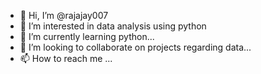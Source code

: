 - 👋 Hi, I’m @rajajay007
- 👀 I’m interested in data analysis using python 
- 🌱 I’m currently learning python...
- 💞️ I’m looking to collaborate on projects regarding data...
- 📫 How to reach me ...

<!---
rajajay007/rajajay007 is a ✨ special ✨ repository because its `README.md` (this file) appears on your GitHub profile.
You can click the Preview link to take a look at your changes.
--->
